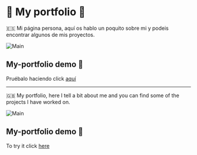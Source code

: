 # 🌈 My portfolio 🌈
🇪🇸 Mi página persona, aquí os hablo un poquito sobre mi y podeis encontrar algunos de mis proyectos.

![Main](https://i.ibb.co/s38kFCp/Web-Personal.png)

## My-portfolio demo 📌

Pruébalo haciendo click [aquí](https://oremorsiri.github.io/my-portfolio/)

***

🇬🇧 My portfolio, here I tell a bit about me and you can find some of the projects I have worked on.

![Main](https://i.ibb.co/s38kFCp/Web-Personal.png)

## My-portfolio demo 📌

To try it click [here](https://oremorsiri.github.io/my-portfolio/)
